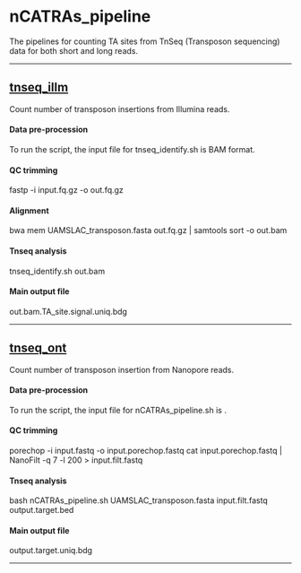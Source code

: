 # nCATRAs_pipeline

The pipelines for counting TA sites from TnSeq (Transposon sequencing) data for both short and long reads.

---

## [tnseq_illm](https://github.com/piroonj/ncatras_pipeline/-/tree/master/tnseq_illm)
Count number of transposon insertions from Illumina reads.

#### Data pre-procession
To run the script, the input file for tnseq_identify.sh is BAM format.

#### QC trimming
fastp -i input.fq.gz -o out.fq.gz 

#### Alignment
bwa mem UAMSLAC_transposon.fasta out.fq.gz | samtools sort -o out.bam 

#### Tnseq analysis
tnseq_identify.sh out.bam 

#### Main output file
out.bam.TA_site.signal.uniq.bdg

---

## [tnseq_ont](https://github.com/piroonj/ncatras_pipeline/-/tree/master/tnseq_ont)

Count number of transposon insertion from Nanopore reads.

#### Data pre-procession
To run the script, the input file for nCATRAs_pipeline.sh is .

#### QC trimming
porechop -i input.fastq -o input.porechop.fastq
cat input.porechop.fastq | NanoFilt -q 7 -l 200 > input.filt.fastq

#### Tnseq analysis
bash nCATRAs_pipeline.sh UAMSLAC_transposon.fasta input.filt.fastq output.target.bed

#### Main output file
output.target.uniq.bdg

---

